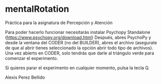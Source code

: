 # mentalRotation
Práctica para la asignatura de Percepción y Atención

Para poder hacerlo funcionar necesitarás instalar Psychopy Standalone (https://www.psychopy.org/download.html)
Después, abres PsychoPy y desde la ventana del CODER (no del BUILDER), abres el archivo (asegurate de que al abrir tienes seleccionado la opción abrir todo tipo de archivos).
Una vez abierto en CODER, solo tendrás que darle al triángulo verde para comenzar el experimento.

Si quieres parar el experimento en cualquier momento, pulsa la tecla Q. 

Alexis Perez Bellido
